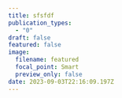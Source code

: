 ```yaml
---
title: sfsfdf
publication_types:
  - "0"
draft: false
featured: false
image:
  filename: featured
  focal_point: Smart
  preview_only: false
date: 2023-09-03T22:16:09.197Z
---
```

